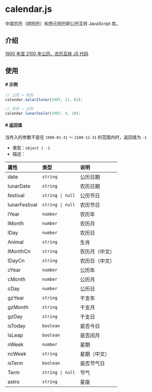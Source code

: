 # calendar.js

中国农历（阴阳历）和西元阳历即公历互转 JavaScript 库。

## 介绍

[1900 年至 2100 年公历、农历互转 JS 代码](https://blog.jjonline.cn/userInterFace/173.html)

## 使用

#### # 示例

```js
// 公历 → 农历
calendar.solar2lunar(1987, 11, 01);

// 农历 → 公历
calendar.lunar2solar(1987, 9, 10);
```

#### # 返回值

当传入的参数不是在 `1900-01-31` ～ `2100-12-31` 的范围内时，返回值为 `-1`

+ 类型：`object | -1`
+ 描述：

| 属性 | 类型 | 说明 |
|:---|:---|:---|
| date | `string` | 公历日期 |
| lunarDate | `string` | 农历日期 |
| festival | `string \| null` | 公历节日 |
| lunarFestival | `string \| null` | 农历节日 |
| lYear | `number` | 农历年 |
| lMonth | `number` | 农历月 |
| lDay | `number` | 农历日 |
| Animal | `string` | 生肖 |
| IMonthCn | `string` | 农历月（中文） |
| IDayCn | `string` | 农历日（中文） |
| cYear | `number` | 公历年 |
| cMonth | `number` | 公历月 |
| cDay | `number` | 公历日 |
| gzYear | `string` | 干支年 |
| gzMonth | `string` | 干支月 |
| gzDay | `string` | 干支日 |
| isToday | `boolean` | 是否今日 |
| isLeap | `boolean` | 是否闰月 |
| nWeek | `number` | 星期 |
| ncWeek | `string` | 星期（中文） |
| isTerm | `boolean` | 是否节气日 |
| Term | `string \| null` | 节气 |
| astro | `string` | 星座 |
